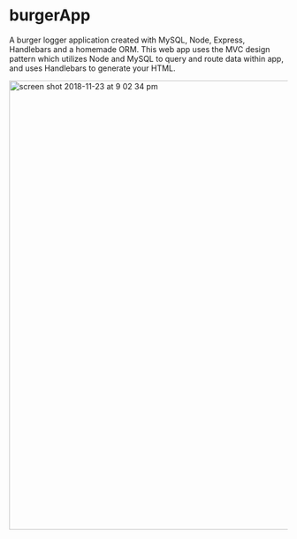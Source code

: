 # burgerApp
A burger logger application created with MySQL, Node, Express, Handlebars and a homemade ORM. This web app uses the MVC design pattern which utilizes Node and MySQL to query and route data within app, and uses Handlebars to generate your HTML.

<img width="812" alt="screen shot 2018-11-23 at 9 02 34 pm" src="https://user-images.githubusercontent.com/41456612/48963981-641a1880-ef64-11e8-85ec-e87d5bd6892b.png">


